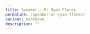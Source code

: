 ```yaml
---
title: Speaker – Mr Ryan Flores
permalink: /speaker-mr-ryan-flores/
variant: markdown
description: ""
---
```

